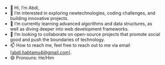 - 👋 Hi, I’m Abdi,
- 👀 I’m interested in exploring newtechnologies, coding challenges, and building innovative projects. 
- 🌱 I’m currently learning advanced algorithms and data structures, as well as diving deeper into web development frameworks.
- 💞️ I’m looking to collaborate on open-source projects that promote social good and push the boundaries of technology.
- 📫 How to reach me, feel free to reach out to me via email [abdi.habtamu4@gmail.com].
- 😄 Pronouns: He/Him
  

<!---
4bd11/4bd11 is a ✨ special ✨ repository because its `README.md` (this file) appears on your GitHub profile.
You can click the Preview link to take a look at your changes.
--->
